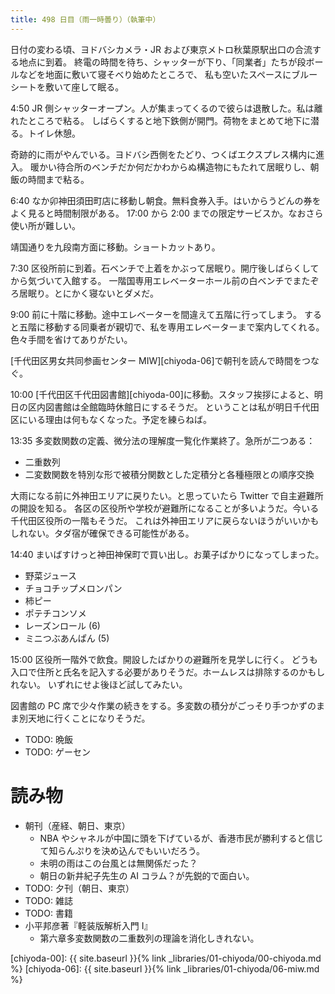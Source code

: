 ```yaml
---
title: 498 日目（雨一時曇り）（執筆中）
---
```


日付の変わる頃、ヨドバシカメラ・JR および東京メトロ秋葉原駅出口の合流する地点に到着。
終電の時間を待ち、シャッターが下り、「同業者」たちが段ボールなどを地面に敷いて寝そべり始めたところで、
私も空いたスペースにブルーシートを敷いて座して眠る。

4:50 JR 側シャッターオープン。人が集まってくるので彼らは退散した。私は離れたところで粘る。
しばらくすると地下鉄側が開門。荷物をまとめて地下に潜る。トイレ休憩。

奇跡的に雨がやんでいる。ヨドバシ西側をたどり、つくばエクスプレス構内に進入。
暖かい待合所のベンチだか何だかわからぬ構造物にもたれて居眠りし、朝飯の時間まで粘る。

6:40 なか卯神田須田町店に移動し朝食。無料食券入手。はいからうどんの券をよく見ると時間制限がある。
17:00 から 2:00 までの限定サービスか。なおさら使い所が難しい。

靖国通りを九段南方面に移動。ショートカットあり。

7:30 区役所前に到着。石ベンチで上着をかぶって居眠り。開庁後しばらくしてから気づいて入館する。
一階国専用エレベーターホール前の白ベンチでまたぞろ居眠り。とにかく寝ないとダメだ。

9:00 前に十階に移動。途中エレベーターを間違えて五階に行ってしまう。
すると五階に移動する同乗者が親切で、私を専用エレベーターまで案内してくれる。色々手間を省けてありがたい。

[千代田区男女共同参画センター MIW][chiyoda-06]で朝刊を読んで時間をつなぐ。

10:00 [千代田区千代田図書館][chiyoda-00]に移動。スタッフ挨拶によると、明日の区内図書館は全館臨時休館日にするそうだ。
ということは私が明日千代田区にいる理由は何もなくなった。予定を練らねば。

13:35 多変数関数の定義、微分法の理解度一覧化作業終了。急所が二つある：
* 二重数列
* 二変数関数を特別な形で被積分関数とした定積分と各種極限との順序交換

大雨になる前に外神田エリアに戻りたい。と思っていたら Twitter で自主避難所の開設を知る。
各区の区役所や学校が避難所になることが多いようだ。今いる千代田区役所の一階もそうだ。
これは外神田エリアに戻らないほうがいいかもしれない。タダ宿が確保できる可能性がある。

14:40 まいばすけっと神田神保町で買い出し。お菓子ばかりになってしまった。
* 野菜ジュース
* チョコチップメロンパン
* 柿ピー
* ポテチコンソメ
* レーズンロール (6)
* ミニつぶあんぱん (5)

15:00 区役所一階外で飲食。開設したばかりの避難所を見学しに行く。
どうも入口で住所と氏名を記入する必要がありそうだ。ホームレスは排除するのかもしれない。
いずれにせよ後ほど試してみたい。

図書館の PC 席で少々作業の続きをする。多変数の積分がごっそり手つかずのまま別天地に行くことになりそうだ。

* TODO: 晩飯
* TODO: ゲーセン

# 読み物

* 朝刊（産経、朝日、東京）
  * NBA やシャネルが中国に頭を下げているが、香港市民が勝利すると信じて知らんぷりを決め込んでもいいだろう。
  * 未明の雨はこの台風とは無関係だった？
  * 朝日の新井紀子先生の AI コラム？が先鋭的で面白い。
* TODO: 夕刊（朝日、東京）
* TODO: 雑誌
* TODO: 書籍
* 小平邦彦著『軽装版解析入門 I』
  * 第六章多変数関数の二重数列の理論を消化しきれない。

[chiyoda-00]: {{ site.baseurl }}{% link _libraries/01-chiyoda/00-chiyoda.md %}
[chiyoda-06]: {{ site.baseurl }}{% link _libraries/01-chiyoda/06-miw.md %}

